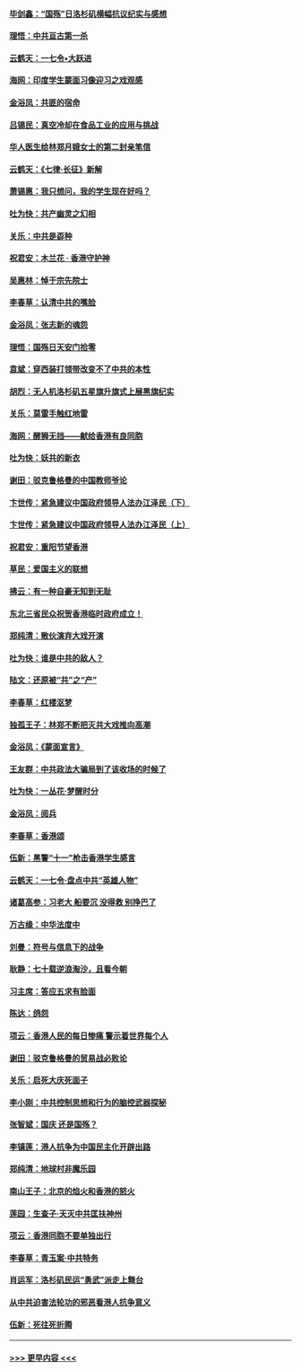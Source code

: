 #### [毕剑鑫：“国殇”日洛杉矶横幅抗议纪实与感想](../pages/nsc993/n11591301.md?t=10170722) 
#### [理悟：中共亘古第一杀](../pages/nsc993/n11590734.md?t=10170722) 
#### [云鹤天：一七令•大跃进](../pages/nsc993/n11590699.md?t=10170722) 
#### [海网：印度学生蒙面习像迎习之戏观感](../pages/nsc993/n11590675.md?t=10170722) 
#### [金浴凤：共匪的宿命](../pages/nsc993/n11586383.md?t=10170722) 
#### [吕锡民：真空冷却在食品工业的应用与挑战](../pages/nsc993/n11585819.md?t=10170722) 
#### [华人医生给林郑月娥女士的第二封亲笔信](../pages/nsc993/n11585124.md?t=10170722) 
#### [云鹤天：《七律·长征》新解](../pages/nsc993/n11584578.md?t=10170722) 
#### [萧锡惠：我只想问，我的学生现在好吗？](../pages/nsc993/n11583828.md?t=10170722) 
#### [吐为快：共产幽灵之幻相](../pages/nsc993/n11583224.md?t=10170722) 
#### [关乐：中共是孬种](../pages/nsc993/n11582099.md?t=10170722) 
#### [祝君安：木兰花 · 香港守护神](../pages/nsc993/n11581782.md?t=10170722) 
#### [吴惠林：悼于宗先院士](../pages/nsc993/n11580283.md?t=10170722) 
#### [李春草：认清中共的嘴脸](../pages/nsc993/n11579954.md?t=10170722) 
#### [金浴凤：张志新的魂怨](../pages/nsc993/n11579913.md?t=10170722) 
#### [理悟：国殇日天安门拾零](../pages/nsc993/n11579843.md?t=10170722) 
#### [袁斌：穿西装打领带改变不了中共的本性](../pages/nsc993/n11579814.md?t=10170722) 
#### [胡烈：无人机洛杉矶五星旗升旗式上展黑旗纪实](../pages/nsc993/n11579322.md?t=10170722) 
#### [关乐：莫雷手触红地雷](../pages/nsc993/n11577862.md?t=10170722) 
#### [海网：醒狮无挡——献给香港有良同胞](../pages/nsc993/n11577835.md?t=10170722) 
#### [吐为快：妖共的新衣](../pages/nsc993/n11577575.md?t=10170722) 
#### [谢田：驳克鲁格曼的中国教师爷论](../pages/nsc993/n11575034.md?t=10170722) 
#### [卞世传：紧急建议中国政府领导人法办江泽民（下）](../pages/nsc993/n11573390.md?t=10170722) 
#### [卞世传：紧急建议中国政府领导人法办江泽民（上）](../pages/nsc993/n11573208.md?t=10170722) 
#### [祝君安：重阳节望香港](../pages/nsc993/n11573190.md?t=10170722) 
#### [草民：爱国主义的联想](../pages/nsc993/n11572333.md?t=10170722) 
#### [拂云：有一种自豪无知到无耻](../pages/nsc993/n11572006.md?t=10170722) 
#### [东北三省民众祝贺香港临时政府成立！](../pages/nsc993/n11571215.md?t=10170722) 
#### [郑纯清：散伙演弃大戏开演](../pages/nsc993/n11570826.md?t=10170722) 
#### [吐为快：谁是中共的敌人？](../pages/nsc993/n11570817.md?t=10170722) 
#### [陆文：还原被“共”之“产”](../pages/nsc993/n11570798.md?t=10170722) 
#### [李春草：红楼沤梦](../pages/nsc993/n11569673.md?t=10170722) 
#### [独孤王子：林郑不断把灭共大戏推向高潮](../pages/nsc993/n11569381.md?t=10170722) 
#### [金浴凤：《蒙面宣言》](../pages/nsc993/n11569368.md?t=10170722) 
#### [王友群：中共政法大骗局到了该收场的时候了](../pages/nsc993/n11568940.md?t=10170722) 
#### [吐为快：一丛花‧梦醒时分](../pages/nsc993/n11567491.md?t=10170722) 
#### [金浴凤：阅兵](../pages/nsc993/n11567454.md?t=10170722) 
#### [李春草：香港颂](../pages/nsc993/n11567444.md?t=10170722) 
#### [伍新：黑警“十一”枪击香港学生感言](../pages/nsc993/n11567426.md?t=10170722) 
#### [云鹤天：一七令‧盘点中共“英雄人物”](../pages/nsc993/n11567091.md?t=10170722) 
#### [诸葛高参：习老大 船要沉 没得救 别挣巴了](../pages/nsc993/n11566976.md?t=10170722) 
#### [万古缘：中华法度中](../pages/nsc993/n11566726.md?t=10170722) 
#### [刘曼：符号与信息下的战争](../pages/nsc993/n11564655.md?t=10170722) 
#### [耿静：七十载逆浪淘沙，且看今朝](../pages/nsc993/n11564520.md?t=10170722) 
#### [习主席：答应五求有脸面](../pages/nsc993/n11563953.md?t=10170722) 
#### [陈达：鸽怨](../pages/nsc993/n11561879.md?t=10170722) 
#### [项云：香港人民的每日惨痛  警示着世界每个人](../pages/nsc993/n11559273.md?t=10170722) 
#### [谢田：驳克鲁格曼的贸易战必败论](../pages/nsc993/n11555840.md?t=10170722) 
#### [关乐：启死大庆死面子](../pages/nsc993/n11556823.md?t=10170722) 
#### [李小刚：中共控制思想和行为的脑控武器探秘](../pages/nsc993/n11556776.md?t=10170722) 
#### [张智斌：国庆  还是国殇？](../pages/nsc993/n11556617.md?t=10170722) 
#### [李镇莲：港人抗争为中国民主化开辟出路](../pages/nsc993/n11556570.md?t=10170722) 
#### [郑纯清：地球村非魔乐园](../pages/nsc993/n11555415.md?t=10170722) 
#### [南山王子：北京的焰火和香港的怒火](../pages/nsc993/n11555318.md?t=10170722) 
#### [莲园：生查子·天灭中共匡扶神州](../pages/nsc993/n11555302.md?t=10170722) 
#### [项云：香港同胞不要单独出行](../pages/nsc993/n11555276.md?t=10170722) 
#### [李春草：青玉案‧中共特务](../pages/nsc993/n11552356.md?t=10170722) 
#### [肖运军：洛杉矶民运“勇武”派走上舞台](../pages/nsc993/n11551595.md?t=10170722) 
#### [从中共迫害法轮功的邪恶看港人抗争意义](../pages/nsc993/n11540858.md?t=10170722) 
#### [伍新：死往死折腾](../pages/nsc993/n11550174.md?t=10170722) 

----
#### [ >>> 更早内容 <<< ](../indexes/nsc993-earlier.md)
